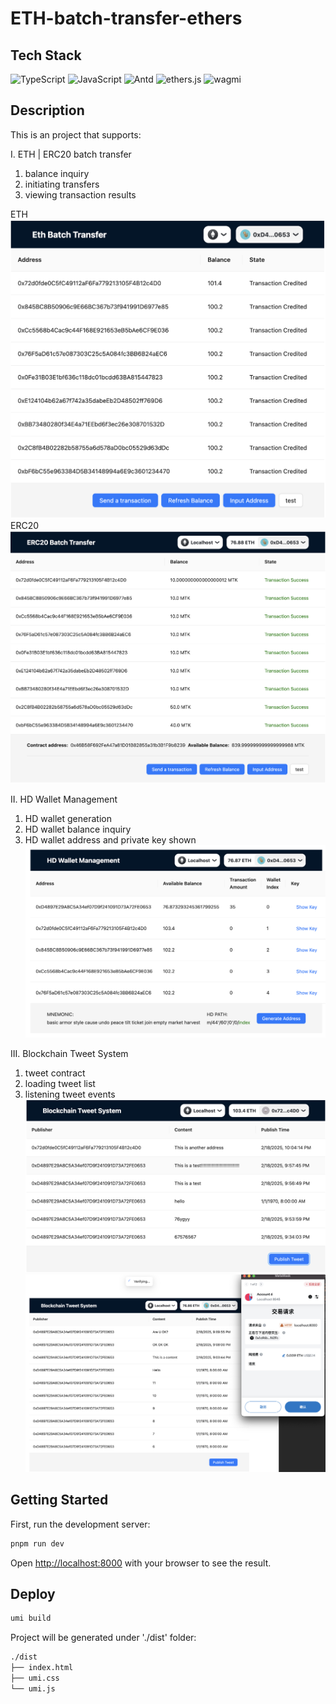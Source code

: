 # ETH-batch-transfer-ethers

## Tech Stack
![TypeScript](https://img.shields.io/badge/TypeScript-007ACC?style=for-the-badge&logo=typescript&logoColor=white)
![JavaScript](https://img.shields.io/badge/JavaScript-F7DF1E?style=for-the-badge&logo=javascript&logoColor=black)
![Antd](https://img.shields.io/badge/AntDesign-0170FE?style=for-the-badge&logo=antdesign&logoColor=black)
![ethers.js](https://img.shields.io/badge/Ethersjs-2535A0?style=for-the-badge&logo=ethers&logoColor=white)
![wagmi](https://img.shields.io/badge/wagmi-000000?style=for-the-badge&logo=wagmi&logoColor=white)

## Description
This is an project that supports:

I. ETH | ERC20 batch transfer 
1. balance inquiry
2. initiating transfers
3. viewing transaction results

ETH
![ETH](docs/ETH.png)
ERC20
![ERC20](docs/ERC20.png)

II. HD Wallet Management
1. HD wallet generation
2. HD wallet balance inquiry
3. HD wallet address and private key shown
![HDWallet](docs/HDWallet.png)

III. Blockchain Tweet System
1. tweet contract
2. loading tweet list
3. listening tweet events
![TWEET1](docs/TWEET1.png)
![TWEET2](docs/TWEET2.png)

## Getting Started
First, run the development server:
```bash
pnpm run dev
```
Open [http://localhost:8000](http://localhost:8000) with your browser to see the result.

## Deploy
```bash
umi build
```
Project will be generated under './dist' folder:
```bash
./dist
├── index.html
├── umi.css
└── umi.js
```